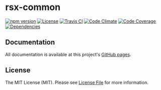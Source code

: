 # rsx-common

[![npm version][ico-npm]][link-npm]
[![License][ico-license]](LICENSE.md)
[![Travis CI][ico-travis]][link-travis]
[![Code Climate][ico-codeclimate]][link-codeclimate]
[![Code Coverage][ico-code-coverage]][link-code-coverage]
[![Dependencies][ico-dependencies]][link-dependencies]

## Documentation

All documentation is available at this project's [GitHub pages](http://react-native-contrib.github.io/rsx/).

## License

The MIT License (MIT). Please see [License File](LICENSE.md) for more information.

[ico-npm]: https://img.shields.io/npm/v/rsx-common.svg?style=flat-square
[ico-license]: https://img.shields.io/badge/license-MIT-brightgreen.svg?style=flat-square
[ico-travis]: https://img.shields.io/travis/react-native-contrib/rsx-common/master.svg?style=flat-square
[ico-codeclimate]: https://img.shields.io/codeclimate/github/react-native-contrib/rsx-common.svg?style=flat-square
[ico-code-coverage]: https://img.shields.io/codeclimate/coverage/github/react-native-contrib/rsx-common.svg?style=flat-square
[ico-dependencies]: https://img.shields.io/david/react-native-contrib/rsx-common.svg?style=flat-square

[link-npm]: https://img.shields.io/packagist/v/react-native-contrib/rsx-common.svg?style=flat-square
[link-travis]: https://travis-ci.org/react-native-contrib/rsx-common
[link-codeclimate]: https://codeclimate.com/github/react-native-contrib/rsx-common
[link-code-coverage]: https://codeclimate.com/github/react-native-contrib/rsx-common/coverage
[link-dependencies]: https://img.shields.io/packagist/dt/react-native-contrib/rsx-common.svg?style=flat-square
